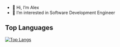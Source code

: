 - 👋 Hi, I’m Alex
- 👀 I’m interested in Software Development Engineer

## Top Languages
[![Top Langs](https://github-readme-stats.vercel.app/api/top-langs/?username=Alex-Programer)](https://github.com/anuraghazra/github-readme-stats)
